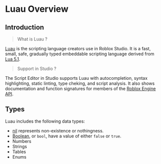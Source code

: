# Luau Overview

## Introduction

> What is Luau ?

[Luau](https://luau-lang.org) is the scripting language creators use in Roblox Studio. It is a fast, small, safe, gradually typed embeddable scripting language derived from [Lua 5.1](https://www.lua.org/manual/5.1/).

> Support in Studio ?

The Script Editor in Studio supports Luau with autocompletion, syntax highlighting, static linting, type cheking, and script analysis. It also shows documentation and function signatures for members of the [Roblox Engine API](https://create.roblox.com/docs/reference/engine).

## Types

Luau includes the following data types:

- [nil](data-types/nil.md) represents non-existence or nothingness.
- [Boolean](data-types/booleans.md), or `bool`, have a value of either `false` or `true`.
- Numbers
- Strings
- Tables
- Enums